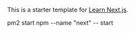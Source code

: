 This is a starter template for [Learn Next.js](https://nextjs.org/learn).

pm2 start npm --name "next" -- start